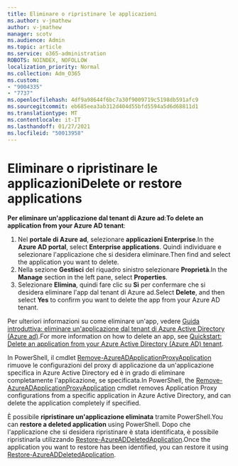 ```yaml
---
title: Eliminare o ripristinare le applicazioni
ms.author: v-jmathew
author: v-jmathew
manager: scotv
ms.audience: Admin
ms.topic: article
ms.service: o365-administration
ROBOTS: NOINDEX, NOFOLLOW
localization_priority: Normal
ms.collection: Adm_O365
ms.custom:
- "9004335"
- "7737"
ms.openlocfilehash: 4df9a98644f6bc7a30f9009719c5198db591afc9
ms.sourcegitcommit: eb685eea3ab312d404d55bfd5594a5d6d68811d1
ms.translationtype: MT
ms.contentlocale: it-IT
ms.lasthandoff: 01/27/2021
ms.locfileid: "50013958"
---
```

# <a name="delete-or-restore-applications"></a><span data-ttu-id="07cfa-102">Eliminare o ripristinare le applicazioni</span><span class="sxs-lookup"><span data-stu-id="07cfa-102">Delete or restore applications</span></span>

<span data-ttu-id="07cfa-103">**Per eliminare un'applicazione dal tenant di Azure ad**:</span><span class="sxs-lookup"><span data-stu-id="07cfa-103">**To delete an application from your Azure AD tenant**:</span></span>

1. <span data-ttu-id="07cfa-104">Nel **portale di Azure ad**, selezionare **applicazioni Enterprise**.</span><span class="sxs-lookup"><span data-stu-id="07cfa-104">In the **Azure AD portal**, select **Enterprise applications**.</span></span> <span data-ttu-id="07cfa-105">Quindi individuare e selezionare l'applicazione che si desidera eliminare.</span><span class="sxs-lookup"><span data-stu-id="07cfa-105">Then find and select the application you want to delete.</span></span>
2. <span data-ttu-id="07cfa-106">Nella sezione **Gestisci** del riquadro sinistro selezionare **Proprietà**.</span><span class="sxs-lookup"><span data-stu-id="07cfa-106">In the **Manage** section in the left pane, select **Properties**.</span></span>
3. <span data-ttu-id="07cfa-107">Selezionare **Elimina**, quindi fare clic su **Sì** per confermare che si desidera eliminare l'app dal tenant di Azure ad.</span><span class="sxs-lookup"><span data-stu-id="07cfa-107">Select **Delete**, and then select **Yes** to confirm you want to delete the app from your Azure AD tenant.</span></span>

<span data-ttu-id="07cfa-108">Per ulteriori informazioni su come eliminare un'app, vedere [Guida introduttiva: eliminare un'applicazione dal tenant di Azure Active Directory (Azure ad)](https://docs.microsoft.com/azure/active-directory/manage-apps/delete-application-portal#delete-an-application-from-your-azure-ad-tenant).</span><span class="sxs-lookup"><span data-stu-id="07cfa-108">For more information on how to delete an app, see [Quickstart: Delete an application from your Azure Active Directory (Azure AD) tenant](https://docs.microsoft.com/azure/active-directory/manage-apps/delete-application-portal#delete-an-application-from-your-azure-ad-tenant).</span></span>

<span data-ttu-id="07cfa-109">In PowerShell, il cmdlet [Remove-AzureADApplicationProxyApplication](https://docs.microsoft.com/powershell/module/azuread/remove-azureadapplicationproxyapplication) rimuove le configurazioni del proxy di applicazione da un'applicazione specifica in Azure Active Directory ed è in grado di eliminare completamente l'applicazione, se specificata.</span><span class="sxs-lookup"><span data-stu-id="07cfa-109">In PowerShell, the [Remove-AzureADApplicationProxyApplication](https://docs.microsoft.com/powershell/module/azuread/remove-azureadapplicationproxyapplication) cmdlet removes Application Proxy configurations from a specific application in Azure Active Directory, and can delete the application completely if specified.</span></span>

<span data-ttu-id="07cfa-110">È possibile **ripristinare un'applicazione eliminata** tramite PowerShell.</span><span class="sxs-lookup"><span data-stu-id="07cfa-110">You can **restore a deleted application** using PowerShell.</span></span> <span data-ttu-id="07cfa-111">Dopo che l'applicazione che si desidera ripristinare è stata identificata, è possibile ripristinarla utilizzando [Restore-AzureADDeletedApplication](https://docs.microsoft.com/powershell/module/azuread/restore-azureaddeletedapplication).</span><span class="sxs-lookup"><span data-stu-id="07cfa-111">Once the application you want to restore has been identified, you can restore it using [Restore-AzureADDeletedApplication](https://docs.microsoft.com/powershell/module/azuread/restore-azureaddeletedapplication).</span></span>
